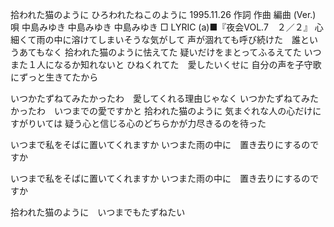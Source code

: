 拾われた猫のように
ひろわれたねこのように
1995.11.26
作詞  作曲  編曲 (Ver.)   唄
中島みゆき   中島みゆき       中島みゆき
□ LYRIC (a)■『夜会VOL.7　２／２』
心細くて雨の中に溶けてしまいそうな気がして
声が涸れても呼び続けた　誰というあてもなく
拾われた猫のように怯えてた
疑いだけをまとってふるえてた
いつまた１人になるか知れないと
ひねくれてた　愛したいくせに
自分の声を子守歌にずっと生きてたから

いつかたずねてみたかったわ　愛してくれる理由じゃなく
いつかたずねてみたかったわ　いつまでの愛ですかと
拾われた猫のように
気まぐれな人の心だけにすがりいては
疑う心と信じる心のどちらかが力尽きるのを待った

いつまで私をそばに置いてくれますか
いつまた雨の中に　置き去りにするのですか

いつまで私をそばに置いてくれますか
いつまた雨の中に　置き去りにするのですか

拾われた猫のように　いつまでもたずねたい